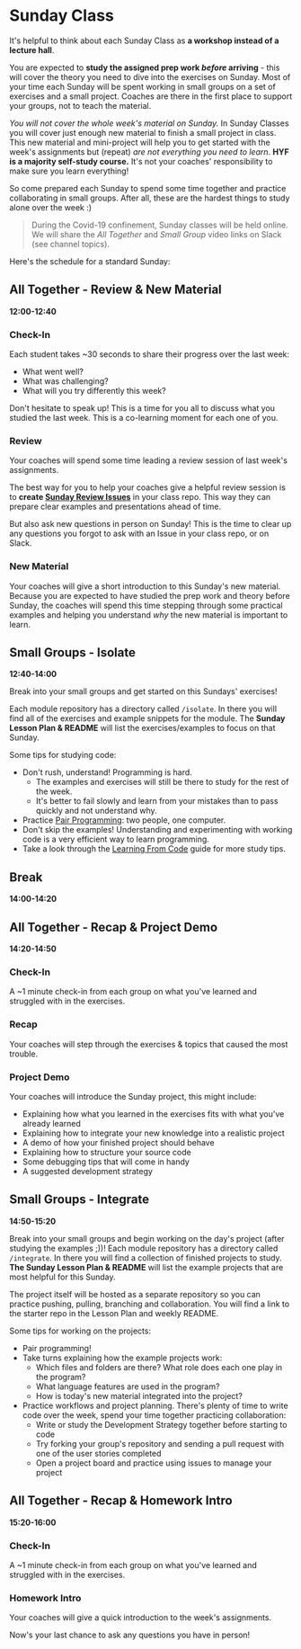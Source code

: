 # Sunday Class

It's helpful to think about each Sunday Class as **a workshop instead of a lecture hall**. 

You are expected to **study the assigned prep work _before_ arriving** - this will cover the theory you need to dive into the exercises on Sunday. Most of your time each Sunday will be spent working in small groups on a set of exercises and a small project. Coaches are there in the first place to support your groups, not to teach the material.

_You will not cover the whole week's material on Sunday._ In Sunday Classes you will cover just enough new material to finish a small project in class.  This new material and mini-project will help you to get started with the week's assignments but (repeat) _are not everything you need to learn_.  **HYF is a majority self-study course.** It's not your coaches' responsibility to make sure you learn everything!

So come prepared each Sunday to spend some time together and practice collaborating in small groups.  After all, these are the hardest things to study alone over the week :)

> During the  Covid-19 confinement, Sunday classes will be held online. We will share the _All Together_ and _Small Group_ video links on Slack (see channel topics).

Here's the schedule for a standard Sunday:

## All Together - Review & New Material

__12:00-12:40__

### Check-In

Each student takes ~30 seconds to share their progress over the last week:

* What went well?
* What was challenging?
* What will you try differently this week?

Don't hesitate to speak up! This is a time for you all to discuss what you studied the last week.
This is a co-learning moment for each one of you.

### Review

Your coaches will spend some time leading a review session of last week's assignments.

The best way for you to help your coaches give a helpful review session is to **create [Sunday Review Issues](https://github.com/HackYourFutureBelgium/homework-submission#sunday-review)** in your class repo.  This way they can prepare clear examples and presentations ahead of time.

But also ask new questions in person on Sunday! This is the time to clear up any questions you forgot to ask with an Issue in your class repo, or on Slack.

### New Material

Your coaches will give a short introduction to this Sunday's new material. Because you are expected to have studied the prep work and theory before Sunday, the coaches will spend this time stepping through some practical examples and helping you understand _why_ the new material is important to learn.

## Small Groups - Isolate

__12:40-14:00__

Break into your small groups and get started on this Sundays' exercises!

Each module repository has a directory called `/isolate`.  In there you will find all of the exercises and example snippets for the module.  The **Sunday Lesson Plan & README** will list the exercises/examples to focus on that Sunday.

Some tips for studying code:

* Don't rush, understand!  Programming is hard.
  * The examples and exercises will still be there to study for the rest of the week.
  * It's better to fail slowly and learn from your mistakes than to pass quickly and not understand why.
* Practice [Pair Programming](https://study.hackyourfuture.be/collaborating/pair-programming): two people, one computer.
* Don't skip the examples!  Understanding and experimenting with working code is a very efficient way to learn programming.
* Take a look through the [Learning From Code](https://study.hackyourfuture.be/learning/learning-from-code) guide for more study tips.

## Break

__14:00-14:20__

## All Together - Recap & Project Demo

__14:20-14:50__

### Check-In

A ~1 minute check-in from each group on what you've learned and struggled with in the exercises.

### Recap

Your coaches will step through the exercises & topics that caused the most trouble.

### Project Demo

Your coaches will introduce the Sunday project, this might include:

* Explaining how what you learned in the exercises fits with what you've already learned
* Explaining how to integrate your new knowledge into a realistic project
* A demo of how your finished project should behave
* Explaining how to structure your source code
* Some debugging tips that will come in handy
* A suggested development strategy

## Small Groups - Integrate

__14:50-15:20__

Break into your small groups and begin working on the day's project (after studying the examples ;))!
Each module repository has a directory called `/integrate`.  In there you will find a collection of finished projects to study.  **The Sunday Lesson Plan & README** will list the example projects that are most helpful for this Sunday.

The project itself will be hosted as a separate repository so you can practice pushing, pulling, branching and collaboration.  You will find a link to the starter repo in the Lesson Plan and weekly README.

Some tips for working on the projects:

* Pair programming!
* Take turns explaining how the example projects work:
  * Which files and folders are there? What role does each one play in the program?
  * What language features are used in the program?
  * How is today's new material integrated into the project?
* Practice workflows and project planning. There's plenty of time to write code over the week, spend your time together practicing collaboration:
  * Write or study the Development Strategy together before starting to code
  * Try forking your group's repository and sending a pull request with one of the user stories completed
  * Open a project board and practice using issues to manage your project

## All Together - Recap & Homework Intro

__15:20-16:00__

### Check-In

A ~1 minute check-in from each group on what you've learned and struggled with in the exercises.

### Homework Intro

Your coaches will give a quick introduction to the week's assignments.

Now's your last chance to ask any questions you have in person!
